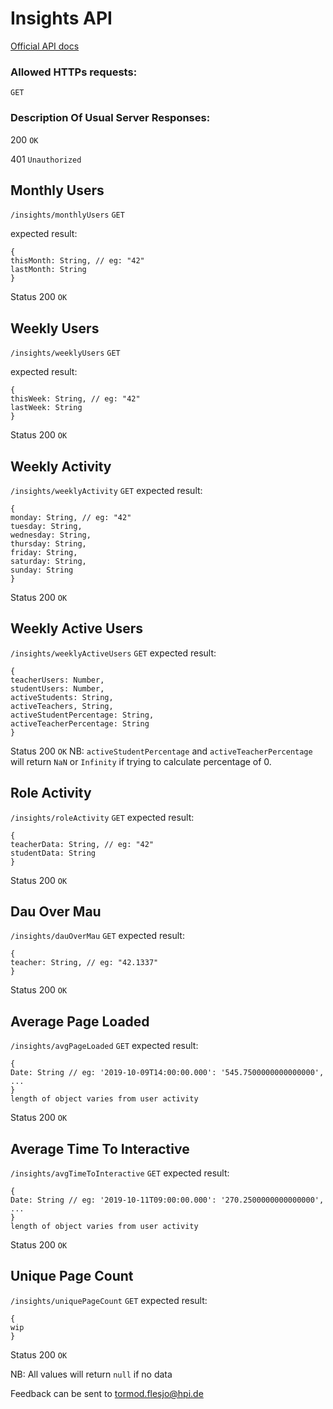 # Insights API
[Official API docs](http://localhost:3030/docs/#/insights)
### Allowed HTTPs requests:
``GET ``
### Description Of Usual Server Responses:
200 `OK` 

401 `Unauthorized`
## Monthly Users 
`/insights/monthlyUsers`
`GET`

expected result:
```
{
thisMonth: String, // eg: "42"
lastMonth: String
}
```
Status 200 `OK`

## Weekly Users
`/insights/weeklyUsers`
`GET`

expected result:
```
{
thisWeek: String, // eg: "42"
lastWeek: String
}
```
Status 200 `OK`
## Weekly Activity 
`/insights/weeklyActivity`
`GET`
expected result:
```
{
monday: String, // eg: "42"
tuesday: String,
wednesday: String,
thursday: String,
friday: String,
saturday: String,
sunday: String
}
```
Status 200 `OK`
## Weekly Active Users
`/insights/weeklyActiveUsers`
`GET`
expected result:
```
{
teacherUsers: Number,
studentUsers: Number,
activeStudents: String,
activeTeachers, String,
activeStudentPercentage: String,
activeTeacherPercentage: String
}
```
Status 200 `OK`
NB:  `activeStudentPercentage` and `activeTeacherPercentage` will return `NaN` or `Infinity` if trying to calculate percentage of 0.

## Role Activity 
`/insights/roleActivity`
`GET`
expected result:
```
{
teacherData: String, // eg: "42"
studentData: String
}
```
Status 200 `OK`


## Dau Over Mau
`/insights/dauOverMau`
`GET`
expected result:
```
{
teacher: String, // eg: "42.1337"
}
```
Status 200 `OK`

## Average Page Loaded
`/insights/avgPageLoaded`
`GET`
expected result:
```
{
Date: String // eg: '2019-10-09T14:00:00.000': '545.7500000000000000',
...
}
length of object varies from user activity
```
Status 200 `OK`

## Average Time To Interactive
`/insights/avgTimeToInteractive`
`GET`
expected result:
```
{
Date: String // eg: '2019-10-11T09:00:00.000': '270.2500000000000000',
...
}
length of object varies from user activity
```
Status 200 `OK`

## Unique Page Count
`/insights/uniquePageCount`
`GET`
expected result:
```
{
wip
}
```
Status 200 `OK`


NB: All values will return `null` if no data

Feedback can be sent to tormod.flesjo@hpi.de